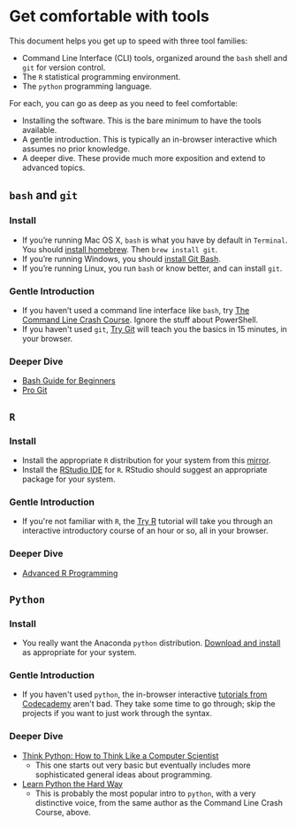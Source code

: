 # Get comfortable with tools


This document helps you get up to speed with three tool families:

 * Command Line Interface (CLI) tools, organized around the `bash` shell and `git` for version control.
 * The `R` statistical programming environment.
 * The `python` programming language.

For each, you can go as deep as you need to feel comfortable:

 * Installing the software. This is the bare minimum to have the tools available.
 * A gentle introduction. This is typically an in-browser interactive which assumes no prior knowledge.
 * A deeper dive. These provide much more exposition and extend to advanced topics.


## `bash` and `git`

### Install

 * If you’re running Mac OS X, `bash` is what you have by default in `Terminal`. You should [install homebrew](http://brew.sh/#install). Then `brew install git`.
 * If you’re running Windows, you should [install Git Bash](http://openhatch.org/missions/windows-setup/install-git-bash).
 * If you’re running Linux, you run `bash` or know better, and can install `git`.

### Gentle Introduction

 * If you haven’t used a command line interface like `bash`, try [The Command Line Crash Course](http://cli.learncodethehardway.org/book/). Ignore the stuff about PowerShell.
 * If you haven't used `git`, [Try Git](http://try.github.io/) will teach you the basics in 15 minutes, in your browser.

### Deeper Dive

 * [Bash Guide for Beginners](http://www.codecademy.com/tracks/python)
 * [Pro Git](http://git-scm.com/book)


## `R`

### Install

 * Install the appropriate `R` distribution for your system from this [mirror](http://watson.nci.nih.gov/cran_mirror/).
 * Install the [RStudio IDE](http://www.rstudio.com/ide/download/desktop) for `R`. RStudio should suggest an appropriate package for your system.

### Gentle Introduction

 * If you're not familiar with `R`, the [Try R](http://tryr.codeschool.com/) tutorial will take you through an interactive introductory course of an hour or so, all in your browser.

### Deeper Dive

* [Advanced R Programming](http://adv-r.had.co.nz/)


## `Python`

### Install

 * You really want the Anaconda `python` distribution. [Download and install](http://continuum.io/downloads) as appropriate for your system.

### Gentle Introduction

 * If you haven't used `python`, the in-browser interactive [tutorials from Codecademy](http://www.codecademy.com/tracks/python) aren't bad. They take some time to go through; skip the projects if you want to just work through the syntax.

### Deeper Dive

 * [Think Python: How to Think Like a Computer Scientist](http://www.greenteapress.com/thinkpython/thinkpython.pdf)
     * This one starts out very basic but eventually includes more sophisticated general ideas about programming.
 * [Learn Python the Hard Way](http://learnpythonthehardway.org/book/)
     * This is probably the most popular intro to `python`, with a very distinctive voice, from the same author as the Command Line Crash Course, above.
